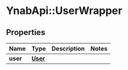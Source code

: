 # YnabApi::UserWrapper

## Properties
Name | Type | Description | Notes
------------ | ------------- | ------------- | -------------
**user** | [**User**](User.md) |  | 


